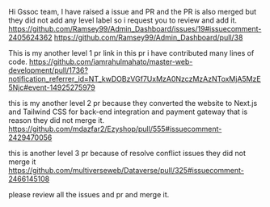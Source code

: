 Hi Gssoc team,
I have raised a issue and PR and the PR is also merged but they did not add any level label so i request you to review and add it.
https://github.com/Ramsey99/Admin_Dashboard/issues/19#issuecomment-2405624362
https://github.com/Ramsey99/Admin_Dashboard/pull/38

This is my another level 1 pr link in this pr i have contributed many lines of code.
https://github.com/iamrahulmahato/master-web-development/pull/1736?notification_referrer_id=NT_kwDOBzVGf7UxMzA0NzczMzAzNToxMjA5MzE5Njc#event-14925275979

this is my another level 2 pr because they converted the website to  Next.js and Tailwind CSS for back-end integration and payment gateway that is reason they did not merge it.
https://github.com/mdazfar2/Ezyshop/pull/555#issuecomment-2429470056


this is another level 3 pr because of resolve conflict issues they did not merge it
https://github.com/multiverseweb/Dataverse/pull/325#issuecomment-2466145108

please review all the issues and pr and merge it.
